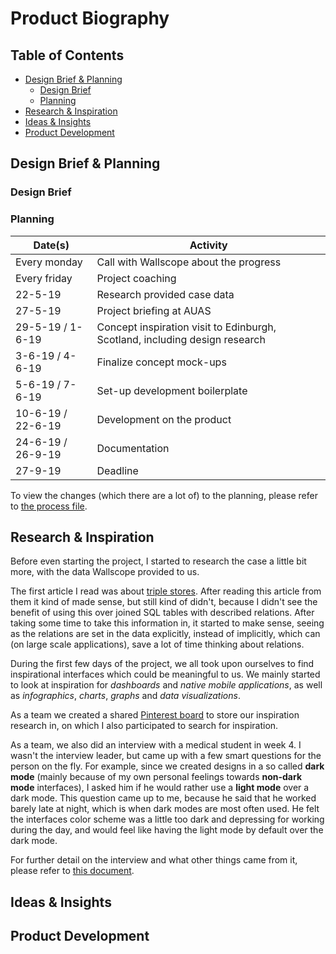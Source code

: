 # Product Biography

## Table of Contents

* [Design Brief & Planning](#Design-Brief-&-Planning)
    * [Design Brief](#Design-Brief)
    * [Planning](#Planning)
* [Research & Inspiration](#Research-&-Inspiration)
* [Ideas & Insights](#Ideas-&-Insights)
* [Product Development](#Product-Development)

## Design Brief & Planning

### Design Brief

<!-- TODO -->

### Planning

| Date(s)           | Activity                                                                   |
|-------------------|----------------------------------------------------------------------------|
| Every monday      | Call with Wallscope about the progress                                     |
| Every friday      | Project coaching                                                           |
| 22-5-19           | Research provided case data                                                |
| 27-5-19           | Project briefing at AUAS                                                   |
| 29-5-19 / 1-6-19  | Concept inspiration visit to Edinburgh, Scotland, including design research |
| 3-6-19 / 4-6-19   | Finalize concept mock-ups                                                   |
| 5-6-19 / 7-6-19   | Set-up development boilerplate                                              |
| 10-6-19 / 22-6-19 | Development on the product                                                 |
| 24-6-19 / 26-9-19 | Documentation                                                              |
| 27-9-19           | Deadline                                                                   |

To view the changes (which there are a lot of) to the planning, please refer to [the process file](./PROCESS.md).

## Research & Inspiration

Before even starting the project, I started to research the case a little bit more, with the data Wallscope provided to us.

The first article I read was about [triple stores](https://medium.com/wallscope/linked-data-a-conceptual-exploration-9860a1f44d68?source=friends_link&sk=a4a70e4b3af9326157a0386981a0a84f). After reading this article from them it kind of made sense, but still kind of didn't, because I didn't see the benefit of using this over joined SQL tables with described relations.
After taking some time to take this information in, it started to make sense, seeing as the relations are set in the data explicitly, instead of implicitly, which can (on large scale applications), save a lot of time thinking about relations.

During the first few days of the project, we all took upon ourselves to find inspirational interfaces which could be meaningful to us.
We mainly started to look at inspiration for _dashboards_ and _native mobile applications_, as well as _infographics_, _charts_, _graphs_ and _data visualizations_.

As a team we created a shared [Pinterest board](https://nl.pinterest.com/chelsea_doelema/wallscope-web-dev/) to store our inspiration research in, on which I also participated to search for inspiration.

As a team, we also did an interview with a medical student in week 4.
I wasn't the interview leader, but came up with a few smart questions for the person on the fly. For example, since we created designs in a so called **dark mode** (mainly because of my own personal feelings towards **non-dark mode** interfaces), I asked him if he would rather use a **light mode** over a dark mode.
This question came up to me, because he said that he worked barely late at night, which is when dark modes are most often used.
He felt the interfaces color scheme was a little too dark and depressing for working during the day, and would feel like having the light mode by default over the dark mode.

For further detail on the interview and what other things came from it, please refer to [this document](https://github.com/Maikxx/360-wallscope/blob/master/docs/USER_TEST.md).

## Ideas & Insights

<!-- TODO -->

## Product Development

<!-- TODO -->